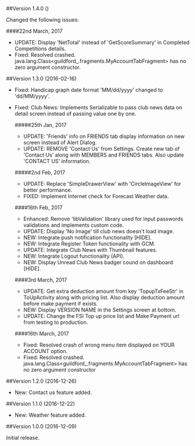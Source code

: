 ##Version 1.4.0 ()

Changed the following issues:
    
   ####22nd March, 2017
   - UPDATE: Display 'NetTotal' instead of 'GetScoreSummary' in Completed Competitions details.
   - Fixed: Resolved crashed. java.lang.Class<guildford_.fragments.MyAccountTabFragment> has no zero argument constructor.

##Version  1.3.0 (2016-02-16)

- Fixed: Handicap graph date format 'MM/dd/yyyy' changed to 'dd/MM/yyyy'.
- Fixed: Club News: Implements Serializable to pass club news data on detail screen instead of passing value one by one.

    #####25th Jan, 2017
    - UPDATE: 'Friends' info on FRIENDS tab display information on new screen instead of Alert Dialog.
    - UPDATE: REMOVE 'Contact Us' from Settings. Create new tab of 'Contact Us' along with MEMBERS and FRIENDS tabs. Also update 'CONTACT US' information.

   #####2nd Feb, 2017
    - UPDATE: Replace 'SimpleDrawerView' with 'CircleImageView' for better performance.
    - FIXED: Implement Internet check for Forecast Weather data.

   ####16th Feb, 2017
    - Enhanced: Remove 'libValidation' library used for input passwords validations and implements custom code.
    - UPDATE: Display 'No Image' till club news doesn't load image.
    - NEW: Integrate push notification functionality [HIDE].
    - NEW: Integrate Register Token functionality with GCM.
    - UPDATE: Integrate Club News with Thumbnail features.
    - NEW: Integrate Logout functionality (API).
    - NEW: Display Unread Club News badger cound on dashboard [HIDE].
    
   ####3rd March, 2017
    - UPDATE: Get extra deduction amount from key 'TopupTxFeeStr' in ToUpActivity along with pricing list. Also display deduction amount before make payment if exists.
    - NEW: Display VERSION NAME in the Settings screen at bottom.
    - UPDATE: Change the FSI Top up price list and Make Payment url from testing to production.
    
    ####16th March, 2017
     - Fixed: Resolved crash of wrong menu item displayed on YOUR ACCOUNT option.
     - Fixed: Resolved crashed. java.lang.Class<guildford_.fragments.MyAccountTabFragment> has no zero argument constructor

##Version 1.2.0 (2016-12-26)

- New: Contact us feature added.

##Version 1.1.0 (2016-12-22)

- New: Weather feature added.

##Version 1.0.0 (2016-12-09)

Initial release.